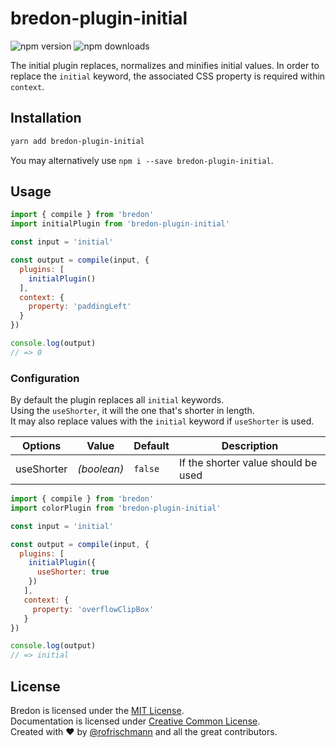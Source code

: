 # bredon-plugin-initial

<img alt="npm version" src="https://badge.fury.io/js/bredon-plugin-initial.svg"> <img alt="npm downloads" src="https://img.shields.io/npm/dm/bredon-plugin-initial.svg">

The initial plugin replaces, normalizes and minifies initial values.
In order to replace the `initial` keyword, the associated CSS property is required within `context`.

## Installation
```sh
yarn add bredon-plugin-initial
```
You may alternatively use `npm i --save bredon-plugin-initial`.

## Usage

```javascript
import { compile } from 'bredon'
import initialPlugin from 'bredon-plugin-initial'

const input = 'initial'

const output = compile(input, {
  plugins: [ 
    initialPlugin()
  ],
  context: {
    property: 'paddingLeft'
  }
})

console.log(output)
// => 0
```

### Configuration
By default the plugin replaces all `initial` keywords.<br>
Using the `useShorter`, it will the one that's shorter in length.<br>
It may also replace values with the `initial` keyword if `useShorter` is used.

| Options | Value | Default | Description |
| ------- | ----- | ------- | ----------- |
| useShorter | *(boolean)* | `false` | If the shorter value should be used |

```javascript
import { compile } from 'bredon'
import colorPlugin from 'bredon-plugin-initial'

const input = 'initial'

const output = compile(input, {
  plugins: [ 
    initialPlugin({
      useShorter: true
    })
   ],
   context: {
     property: 'overflowClipBox'
   }
})

console.log(output)
// => initial
```

## License
Bredon is licensed under the [MIT License](http://opensource.org/licenses/MIT).<br>
Documentation is licensed under [Creative Common License](http://creativecommons.org/licenses/by/4.0/).<br>
Created with ♥ by [@rofrischmann](http://rofrischmann.de) and all the great contributors.
